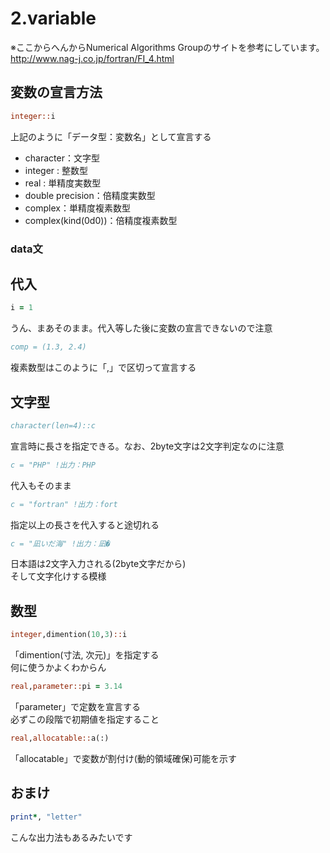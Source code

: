 # 2.variable
※ここからへんからNumerical Algorithms Groupのサイトを参考にしています。
http://www.nag-j.co.jp/fortran/FI_4.html

## 変数の宣言方法  
```fortran
integer::i
```  
上記のように「データ型：変数名」として宣言する
- character：文字型
- integer : 整数型
- real : 単精度実数型
- double precision：倍精度実数型
- complex：単精度複素数型
- complex(kind(0d0))：倍精度複素数型

### data文

  
## 代入  
```fortran
i = 1
```  
うん、まあそのまま。代入等した後に変数の宣言できないので注意
```fortran
comp = (1.3, 2.4)
```
複素数型はこのように「,」で区切って宣言する

## 文字型
```fortran
character(len=4)::c
```
宣言時に長さを指定できる。なお、2byte文字は2文字判定なのに注意
```fortran
c = "PHP" !出力：PHP
```
代入もそのまま
```fortran
c = "fortran" !出力：fort
```
指定以上の長さを代入すると途切れる
```fortran
c = "凪いだ海" !出力：凪�
```
日本語は2文字入力される(2byte文字だから)  
そして文字化けする模様

## 数型
```fortran
integer,dimention(10,3)::i
```
「dimention(寸法, 次元)」を指定する  
何に使うかよくわからん

```fortran
real,parameter::pi = 3.14
```
「parameter」で定数を宣言する  
必ずこの段階で初期値を指定すること

```fortran
real,allocatable::a(:)
```
「allocatable」で変数が割付け(動的領域確保)可能を示す


## おまけ
```fortran
print*, "letter"
```
こんな出力法もあるみたいです